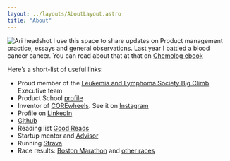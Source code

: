 ```yaml
---
layout: ../layouts/AboutLayout.astro
title: "About"
---
```


![Ari headshot](/assets/ari-shaved.png)
I use this space to share updates on Product management practice, essays and general observations. Last year I battled a blood cancer cancer. You can read about that at that on [Chemolog ebook](/Chemolog-ebook.pdf)

Here’s a short-list of useful links:
* Proud member of the [Leukemia and Lymphoma Society Big Climb](https://www.facebook.com/LLSGBA/posts/ari-akerstein-was-diagnosed-with-blood-cancer-two-years-ago-as-a-father-and-husb/10158461765008724/) Executive team
* Product School [profile](https://productschool.com/product-leaders/ari-akerstein)
* Inventor of [COREwheels](https://www.amazon.com/SKLZ-APD-CW01-02-Dynamic-Strength-Trainer/dp/B00C81JUS2/ref=sr_1_2_sspa). See it on [Instagram](https://www.instagram.com/explore/tags/corewheels/?hl=en) 
* Profile on [LinkedIn](https://www.linkedin.com/in/ariakerstein/)
* [Github](https://github.com/ariakerstein)
* Reading list [Good Reads](https://www.goodreads.com/review/list/59584576?shelf=%23ALL%23)
* Startup mentor and [Advisor](https://www.about.greatnonprofits.org/advisory-board)
* Running [Strava](https://www.strava.com/dashboard)
* Race results: [Boston Marathon](http://registration.baa.org/cfm_Archive/iframe_ArchiveSearch.cfm) and [other races](https://www.runraceresults.com/Secure/RaceResults.cfm?ID=RCLF2016)
